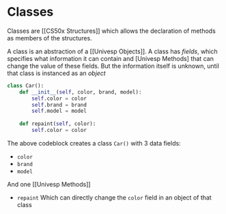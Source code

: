# Classes
Classes are [[CS50x Structures]] which allows the declaration of methods as members of the structures.

A class is an abstraction of a [[Univesp Objects]]. A class has *fields*, which specifies what information it can contain and [Univesp Methods] that can change the value of these fields. But the information itself is unknown, until that class is instanced as an *object*

```py
class Car():
    def __init__(self, color, brand, model):
        self.color = color
        self.brand = brand
        self.model = model
    
    def repaint(self, color):
        self.color = color

```

The above codeblock creates a class `Car()` with 3 data fields:

- `color`
- `brand`
- `model`

And one [[Univesp Methods]]
- `repaint`
Which can directly change the `color` field in an object of that class
